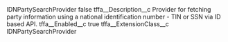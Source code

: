 <?xml version="1.0" encoding="UTF-8"?>
<CustomMetadata xmlns="http://soap.sforce.com/2006/04/metadata" xmlns:xsi="http://www.w3.org/2001/XMLSchema-instance" xmlns:xsd="http://www.w3.org/2001/XMLSchema">
    <label>IDNPartySearchProvider</label>
    <protected>false</protected>
    <values>
        <field>tffa__Description__c</field>
        <value xsi:type="xsd:string">Provider for fetching party information using a national identification number - TIN or SSN via ID based API.</value>
    </values>
    <values>
        <field>tffa__Enabled__c</field>
        <value xsi:type="xsd:boolean">true</value>
    </values>
    <values>
        <field>tffa__ExtensionClass__c</field>
        <value xsi:type="xsd:string">IDNPartySearchProvider</value>
    </values>
</CustomMetadata>
